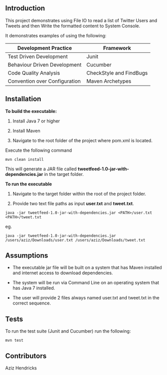 ## Introduction

This project demonstrates using File IO to read a list of Twitter Users and Tweets and then Write the formatted content to System Console.

It demonstrates examples of using the following:

Development Practice          | Framework
----------------------------- | -------------
Test Driven Development       | Junit
Behaviour Driven Development  | Cucumber
Code Quality Analysis         | CheckStyle and FindBugs
Convention over Configuration | Maven Archetypes

## Installation

**To build the executable:**

1. Install Java 7 or higher
2. Install Maven

3. Navigate to the root folder of the project where pom.xml is located.

Execute the following command

```shell
mvn clean install
```
This will generate a JAR file called **tweetfeed-1.0-jar-with-dependencies.jar** in the target folder.

**To run the executable**

1. Navigate to the target folder within the root of the project folder.

2. Provide two text file paths as input **user.txt** and **tweet.txt**. 

```shell
java -jar tweetfeed-1.0-jar-with-dependencies.jar <PATH>/user.txt <PATH>/tweet.txt
```

eg. 

```shell
java -jar tweetfeed-1.0-jar-with-dependencies.jar /users/aziz/Downloads/user.txt /users/aziz/Downloads/tweet.txt
```

## Assumptions

* The executable jar file will be built on a system that has Maven installed and internet access to download dependencies.

* The system will be run via Command Line on an operating system that has Java 7 installed.

* The user will provide 2 files always named user.txt and tweet.txt in the correct sequence.


## Tests

To run the test suite (Junit and Cucumber) run the following:

```shell
mvn test
```

## Contributors

Aziz Hendricks
